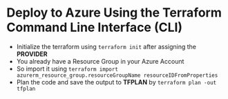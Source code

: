# **Deploy to Azure Using the Terraform Command Line Interface (CLI)**

* Initialize the terraform using ```terraform init``` after assigning the **PROVIDER**
* You already have a Resource Group in your Azure Account
* So import it using ```terraform import azurerm_resource_group.resourceGroupName resourceIDFromProperties```
* Plan the code and save the output to **TFPLAN** by ```terraform plan -out tfplan```